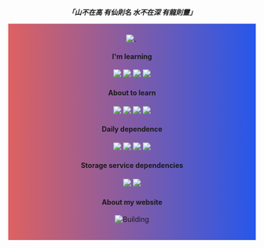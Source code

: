 <div align="center">

***「山不在高 有仙則名 水不在深 有龍則靈」***
 <div style="background: linear-gradient(to right, #de6161, #2657eb);padding:20px;">
 <a href="https://github.com/JerryIs-strong">
   <img align="center" src="https://github-readme-stats.vercel.app/api?username=JerryIs-strong&show_icons=true&theme=github_dark" />
 </a>
&nbsp;

#### I'm learning

 <a>
  <img src="https://img.shields.io/badge/Python-FFD43B?style=for-the-badge&logo=python&logoColor=blue">
  <img src="https://img.shields.io/badge/HTML5-E34F26?style=for-the-badge&logo=html5&logoColor=white">
  <img src="https://img.shields.io/badge/CSS3-1572B6?style=for-the-badge&logo=css3&logoColor=white">
  <img src="https://img.shields.io/badge/JavaScript-323330?style=for-the-badge&logo=javascript&logoColor=F7DF1E">
 </a>

#### About to learn
  <img src="https://img.shields.io/badge/Vue.js-35495E?style=for-the-badge&logo=vuedotjs&logoColor=4FC08D">
  <img src="https://img.shields.io/badge/C-00599C?style=for-the-badge&logo=c&logoColor=white">
  <img src="https://img.shields.io/badge/Shell_Script-121011?style=for-the-badge&logo=gnu-bash&logoColor=white">
  <img src="https://img.shields.io/badge/kotlin-%237F52FF.svg?style=for-the-badge&logo=kotlin&logoColor=white">

#### Daily dependence
  <img src="https://img.shields.io/badge/Android-3DDC84?style=for-the-badge&logo=android&logoColor=white">
  <img src="https://img.shields.io/badge/Windows-0078D6?style=for-the-badge&logo=windows&logoColor=white">
  <img src="https://img.shields.io/badge/Xiaomi-%23FF6900.svg?style=for-the-badge&logo=xiaomi&logoColor=white">
  <img src="https://img.shields.io/badge/github-%23121011.svg?style=for-the-badge&logo=github&logoColor=white">
  
#### Storage service dependencies
  <img src="https://img.shields.io/badge/OneDrive-white?style=for-the-badge&logo=Microsoft%20OneDrive&logoColor=0078D4">
  <img src="https://img.shields.io/badge/Google%20Drive-4285F4?style=for-the-badge&logo=googledrive&logoColor=white">

#### About my website
  ![Building](https://github.com/JerryIs-strong/jerryis-strong.github.io/actions/workflows/pages/pages-build-deployment/badge.svg?query=branch%3Amain)
</div>
